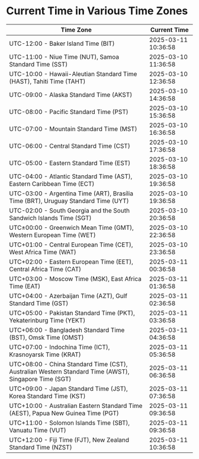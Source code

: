 # Current Time in Various Time Zones

| Time Zone | Current Time |
|-----------|--------------|
| UTC-12:00 - Baker Island Time (BIT) | 2025-03-11 10:36:58 |
| UTC-11:00 - Niue Time (NUT), Samoa Standard Time (SST) | 2025-03-10 11:36:58 |
| UTC-10:00 - Hawaii-Aleutian Standard Time (HAST), Tahiti Time (TAHT) | 2025-03-10 12:36:58 |
| UTC-09:00 - Alaska Standard Time (AKST) | 2025-03-10 14:36:58 |
| UTC-08:00 - Pacific Standard Time (PST) | 2025-03-10 15:36:58 |
| UTC-07:00 - Mountain Standard Time (MST) | 2025-03-10 16:36:58 |
| UTC-06:00 - Central Standard Time (CST) | 2025-03-10 17:36:58 |
| UTC-05:00 - Eastern Standard Time (EST) | 2025-03-10 18:36:58 |
| UTC-04:00 - Atlantic Standard Time (AST), Eastern Caribbean Time (ECT) | 2025-03-10 19:36:58 |
| UTC-03:00 - Argentina Time (ART), Brasília Time (BRT), Uruguay Standard Time (UYT) | 2025-03-10 19:36:58 |
| UTC-02:00 - South Georgia and the South Sandwich Islands Time (SGT) | 2025-03-10 20:36:58 |
| UTC±00:00 - Greenwich Mean Time (GMT), Western European Time (WET) | 2025-03-10 22:36:58 |
| UTC+01:00 - Central European Time (CET), West Africa Time (WAT) | 2025-03-10 23:36:58 |
| UTC+02:00 - Eastern European Time (EET), Central Africa Time (CAT) | 2025-03-11 00:36:58 |
| UTC+03:00 - Moscow Time (MSK), East Africa Time (EAT) | 2025-03-11 01:36:58 |
| UTC+04:00 - Azerbaijan Time (AZT), Gulf Standard Time (GST) | 2025-03-11 02:36:58 |
| UTC+05:00 - Pakistan Standard Time (PKT), Yekaterinburg Time (YEKT) | 2025-03-11 03:36:58 |
| UTC+06:00 - Bangladesh Standard Time (BST), Omsk Time (OMST) | 2025-03-11 04:36:58 |
| UTC+07:00 - Indochina Time (ICT), Krasnoyarsk Time (KRAT) | 2025-03-11 05:36:58 |
| UTC+08:00 - China Standard Time (CST), Australian Western Standard Time (AWST), Singapore Time (SGT) | 2025-03-11 06:36:58 |
| UTC+09:00 - Japan Standard Time (JST), Korea Standard Time (KST) | 2025-03-11 07:36:58 |
| UTC+10:00 - Australian Eastern Standard Time (AEST), Papua New Guinea Time (PGT) | 2025-03-11 09:36:58 |
| UTC+11:00 - Solomon Islands Time (SBT), Vanuatu Time (VUT) | 2025-03-11 09:36:58 |
| UTC+12:00 - Fiji Time (FJT), New Zealand Standard Time (NZST) | 2025-03-11 10:36:58 |
